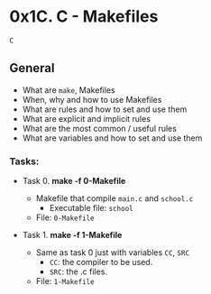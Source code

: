 # 0x1C. C - Makefiles
`C`

## General
* What are `make`, Makefiles
* When, why and how to use Makefiles
* What are rules and how to set and use them
* What are explicit and implicit rules
* What are the most common / useful rules
* What are variables and how to set and use them

### Tasks:
+ Task 0. **make -f 0-Makefile**
  * Makefile that compile `main.c` and `school.c`
    * Executable file: `school`
  * File: `0-Makefile`

+ Task 1. **make -f 1-Makefile**
  * Same as task 0 just with variables `CC`, `SRC`
    * `CC`: the compiler to be used.
    * `SRC`: the .c files.
  * File: `1-Makefile`

